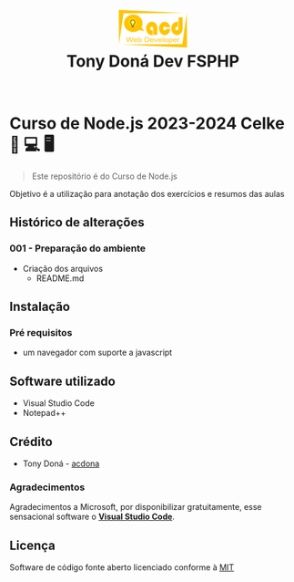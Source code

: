 ﻿<h1 align="center">
<br>
<img src="https://github.com/acdona/acd-images/blob/main/images/acd-logotipo-3-2022.png" alt="acdona" width="120">
<br>
Tony <b>Doná Dev FSPHP</b>
</h1>
<br>

# Curso de Node.js 2023-2024 Celke 📱 💻 🖥️ 

>Este repositório é do Curso de Node.js

Objetivo é a utilização para anotação dos exercícios e resumos das aulas

## Histórico de alterações

### 001 - Preparação do ambiente 

- Criação dos arquivos
    - README.md

## Instalação

### Pré requisitos

- um navegador com suporte a javascript

## Software utilizado
- Visual Studio Code
- Notepad++

## Crédito

- Tony Doná - [acdona](https://guithub.com/acdona)

### Agradecimentos
Agradecimentos a Microsoft, por disponibilizar gratuitamente, esse sensacional software o [**Visual Studio Code**](https://code.visualstudio.com/).

## Licença
Software de código fonte aberto licenciado conforme à [MIT](https://choosealicense.com/licenses/mit/)
